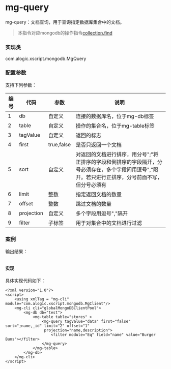 mg-query
======

mg-query：文档查询，用于查询指定数据库集合中的文档。

> 本指令对应mongodb的操作指令[collection.find](http://mongodb.github.io/mongo-java-driver/3.4/driver/tutorials/perform-read-operations/)

### 实现类

com.alogic.xscript.mongodb.MgQuery

### 配置参数

支持下列参数：

| 编号 | 代码 | 参数 | 说明  |
| ---- | ---- | ---- | ---- |
| 1 | db | 自定义 |连接的数据库名，位于mg-db标签|
| 2 | table | 自定义 |操作的集合名，位于mg-table标签|
| 3 | tagValue | 自定义 |返回的标志|
| 4 | first | true,false |是否只返回一个文档|
| 5 | sort | 自定义 |对返回的文档进行排序，用分号";"将正排序的字段和倒排序的字段隔开，分号必须存在，多个字段间用逗号","隔开。若只进行正排序，分号前面不写，但分号必须有|
| 6 | limit | 整数 |指定返回文档的数量|
| 7 | offset | 整数 |跳过文档的数量|
| 8 | projection | 自定义 |多个字段用逗号","隔开|
| 9 | filter | 子标签 |用于对集合中的文档进行过滤|

### 案例

输出结果：
```

```
#### 实现

具体实现代码如下：
```
<?xml version="1.0"?>
<script>
	<using xmlTag = "mg-cli" module="com.alogic.xscript.mongodb.MgClient"/>
	<mg-cli cli="globalMongoDBClientPool">
		<mg-db db="test">
			<mg-table table="stores" >
				<mg-query tagValue="data" first="false" sort=";name,_id" limit="2" offset="1"
				 projection="name,description">
					<filter module="Eq" field="name" value="Burger Buns"></filter>
				</mg-query>
			</mg-table>
		</mg-db>
	</mg-cli>
</script> 

```